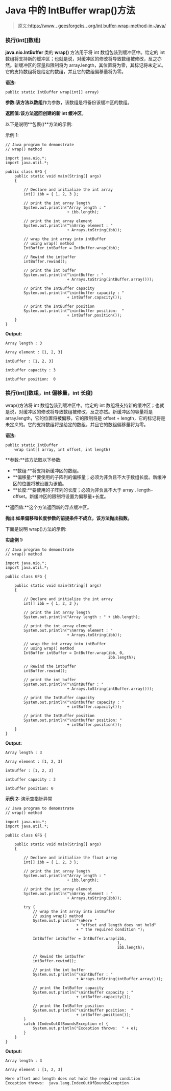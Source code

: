 # Java 中的 IntBuffer wrap()方法

> 原文:[https://www . geesforgeks . org/int buffer-wrap-method-in-Java/](https://www.geeksforgeeks.org/intbuffer-wrap-method-in-java/)

### 换行(int[]数组)

**java.nio.IntBuffer** 类的 **wrap()** 方法用于将 int 数组包装到缓冲区中。给定的 int 数组将支持新的缓冲区；也就是说，对缓冲区的修改将导致数组被修改，反之亦然。新缓冲区的容量和限制将为 array.length，其位置将为零，其标记将未定义。它的支持数组将是给定的数组，并且它的数组偏移量将为零。

**语法:**

```
public static IntBuffer wrap(int[] array)
```

**参数:**该方法以**数组**作为参数，该数组是将备份该缓冲区的数组。

**返回值:**该方法返回创建的**新 int 缓冲区**。

以下是说明**包裹()**方法的示例:

示例 1:

```
// Java program to demonstrate
// wrap() method

import java.nio.*;
import java.util.*;

public class GFG {
    public static void main(String[] args)
    {

        // Declare and initialize the int array
        int[] ibb = { 1, 2, 3 };

        // print the int array length
        System.out.println("Array length : "
                           + ibb.length);

        // print the int array element
        System.out.println("\nArray element : "
                           + Arrays.toString(ibb));

        // wrap the int array into intBuffer
        // using wrap() method
        IntBuffer intBuffer = IntBuffer.wrap(ibb);

        // Rewind the intbuffer
        intBuffer.rewind();

        // print the int buffer
        System.out.println("\nintBuffer : "
                           + Arrays.toString(intBuffer.array()));

        // print the IntBuffer capacity
        System.out.println("\nintbuffer capacity : "
                           + intBuffer.capacity());

        // print the IntBuffer position
        System.out.println("\nintbuffer position:  "
                           + intBuffer.position());
    }
}
```

**Output:**

```
Array length : 3

Array element : [1, 2, 3]

intBuffer : [1, 2, 3]

intbuffer capacity : 3

intbuffer position:  0

```

### 换行(int[]数组，int 偏移量，int 长度)

wrap()方法将 int 数组包装到缓冲区中。给定的 int 数组将支持新的缓冲区；也就是说，对缓冲区的修改将导致数组被修改，反之亦然。新缓冲区的容量将是 array.length，它的位置将被偏移，它的限制将是 offset + length，它的标记将是未定义的。它的支持数组将是给定的数组，并且它的数组偏移量将为零。

**语法:**

```
public static IntBuffer 
    wrap (int[] array, int offset, int length)
```

**参数:**该方法取以下参数:

*   **数组:**将支持新缓冲区的数组。
*   **偏移量:**要使用的子阵列的偏移量；必须为非负且不大于数组长度。新缓冲区的位置将被设置为该值。
*   **长度:**要使用的子阵列的长度；必须为非负且不大于 array . length–offset。新缓冲区的限制将设置为偏移量+长度。

**返回值:**这个方法返回新的浮点缓冲区。

**抛出:**如果偏移和长度参数的前提条件不成立，该方法抛出**指数。**

下面是说明 wrap()方法的示例:

**实施例 1:**

```
// Java program to demonstrate
// wrap() method

import java.nio.*;
import java.util.*;

public class GFG {

    public static void main(String[] args)
    {

        // Declare and initialize the int array
        int[] ibb = { 1, 2, 3 };

        // print the int array length
        System.out.println("Array length : " + ibb.length);

        // print the int array element
        System.out.println("\nArray element : "
                           + Arrays.toString(ibb));

        // wrap the int array into intBuffer
        // using wrap() method
        IntBuffer intBuffer = IntBuffer.wrap(ibb, 0,
                                             ibb.length);

        // Rewind the intbuffer
        intBuffer.rewind();

        // print the int buffer
        System.out.println("\nintBuffer : "
                           + Arrays.toString(intBuffer.array()));

        // print the IntBuffer capacity
        System.out.println("\nintbuffer capacity : "
                           + intBuffer.capacity());

        // print the IntBuffer position
        System.out.println("\nintbuffer position: "
                           + intBuffer.position());
    }
}
```

**Output:**

```
Array length : 3

Array element : [1, 2, 3]

intBuffer : [1, 2, 3]

intbuffer capacity : 3

intbuffer position: 0

```

**示例 2:** 演示空指针异常

```
// Java program to demonstrate
// wrap() method

import java.nio.*;
import java.util.*;

public class GFG {

    public static void main(String[] args)
    {

        // Declare and initialize the float array
        int[] ibb = { 1, 2, 3 };

        // print the int array length
        System.out.println("Array length : "
                           + ibb.length);

        // print the int array element
        System.out.println("\nArray element : "
                           + Arrays.toString(ibb));

        try {
            // wrap the int array into intBuffer
            // using wrap() method
            System.out.println("\nHere "
                               + "offset and length does not hold"
                               + " the required condition ");

            IntBuffer intBuffer = IntBuffer.wrap(ibb,
                                                 1,
                                                 ibb.length);

            // Rewind the intbuffer
            intBuffer.rewind();

            // print the int buffer
            System.out.println("\nintBuffer : "
                               + Arrays.toString(intBuffer.array()));

            // print the IntBuffer capacity
            System.out.println("\nintbuffer capacity : "
                               + intBuffer.capacity());

            // print the IntBuffer position
            System.out.println("\nintbuffer position:  "
                               + intBuffer.position());
        }
        catch (IndexOutOfBoundsException e) {
            System.out.println("Exception throws:  " + e);
        }
    }
}
```

**Output:**

```
Array length : 3

Array element : [1, 2, 3]

Here offset and length does not hold the required condition 
Exception throws:  java.lang.IndexOutOfBoundsException

```